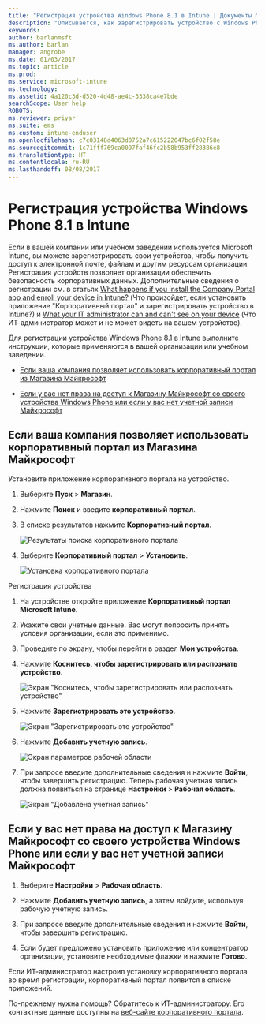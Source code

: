 ```yaml
---
title: "Регистрация устройства Windows Phone 8.1 в Intune | Документы Майкрософт"
description: "Описывается, как зарегистрировать устройство с Windows Phone 8.1 в Intune."
keywords: 
author: barlanmsft
ms.author: barlan
manager: angrobe
ms.date: 01/03/2017
ms.topic: article
ms.prod: 
ms.service: microsoft-intune
ms.technology: 
ms.assetid: 4a120c3d-d520-4d48-ae4c-3338ca4e7bde
searchScope: User help
ROBOTS: 
ms.reviewer: priyar
ms.suite: ems
ms.custom: intune-enduser
ms.openlocfilehash: c7c03148d4063d0752a7c615222047bc6f02f58e
ms.sourcegitcommit: 1c71fff769ca0097faf46fc2b58b953ff28386e8
ms.translationtype: HT
ms.contentlocale: ru-RU
ms.lasthandoff: 08/08/2017
---
```

# <a name="enroll-your-windows-phone-81-device-in-intune"></a>Регистрация устройства Windows Phone 8.1 в Intune

Если в вашей компании или учебном заведении используется Microsoft Intune, вы можете зарегистрировать свои устройства, чтобы получить доступ к электронной почте, файлам и другим ресурсам организации. Регистрация устройств позволяет организации обеспечить безопасность корпоративных данных. Дополнительные сведения о регистрации см. в статьях [What happens if you install the Company Portal app and enroll your device in Intune?](what-happens-if-you-install-the-company-portal-app-and-enroll-your-device-in-intune-windows.md) (Что произойдет, если установить приложение "Корпоративный портал" и зарегистрировать устройство в Intune?) и [What your IT administrator can and can't see on your device](what-info-can-your-company-see-when-you-enroll-your-device-in-intune.md) (Что ИТ-администратор может и не может видеть на вашем устройстве).


Для регистрации устройства Windows Phone 8.1 в Intune выполните инструкции, которые применяются в вашей организации или учебном заведении.

-   [Если ваша компания позволяет использовать корпоративный портал из Магазина Майкрософт](#if-your-company-lets-you-use-the-company-portal-from-the-windows-store)

-   [Если у вас нет права на доступ к Магазину Майкрософт со своего устройства Windows Phone или если у вас нет учетной записи Майкрософт](#if-you-are-not-allowed-to-access-the-windows-store-from-your-windows-phone-or-if-you-do-not-have-a-microsoft-account)

## <a name="if-your-company-lets-you-use-the-company-portal-from-the-microsoft-store"></a>Если ваша компания позволяет использовать корпоративный портал из Магазина Майкрософт
Установите приложение корпоративного портала на устройство.

1.  Выберите **Пуск** &gt; **Магазин**.

2.  Нажмите **Поиск** и введите **корпоративный портал**.

3.  В списке результатов нажмите **Корпоративный портал**.

    ![Результаты поиска корпоративного портала](./media/WP81-1-CP-search-store-v2.png)

4.  Выберите **Корпоративный портал** &gt; **Установить**.

    ![Установка корпоративного портала](./media/WP81-2-CP-install-v2.png)

Регистрация устройства

1.  На устройстве откройте приложение **Корпоративный портал Microsoft Intune**.

2.  Укажите свои учетные данные. Вас могут попросить принять условия организации, если это применимо.

3.  Проведите по экрану, чтобы перейти в раздел **Мои устройства**.

4.  Нажмите **Коснитесь, чтобы зарегистрировать или распознать устройство**.

    ![Экран "Коснитесь, чтобы зарегистрировать или распознать устройство"](./media/WP81-enroll-1-swipe-my-devices.png)

5.  Нажмите **Зарегистрировать это устройство**.

    ![Экран "Зарегистрировать это устройство"](./media/WP81-enroll-2-enroll-this-device.png)

6.  Нажмите **Добавить учетную запись**.

    ![Экран параметров рабочей области](./media/WP81-enroll-3-workplace-add-acct.png)

7.  При запросе введите дополнительные сведения и нажмите **Войти**, чтобы завершить регистрацию. Теперь рабочая учетная запись должна появиться на странице **Настройки** &gt; **Рабочая область**.

    ![Экран "Добавлена учетная запись"](./media/WP81-enroll-4-account-added.png)

## <a name="if-you-are-not-allowed-to-access-the-microsoft-store-from-your-windows-phone-or-if-you-do-not-have-a-microsoft-account"></a>Если у вас нет права на доступ к Магазину Майкрософт со своего устройства Windows Phone или если у вас нет учетной записи Майкрософт

1.  Выберите **Настройки** &gt; **Рабочая область**.

2.  Нажмите **Добавить учетную запись**, а затем войдите, используя рабочую учетную запись.

3.  При запросе введите дополнительные сведения и нажмите **Войти**, чтобы завершить регистрацию.

4.  Если будет предложено установить приложение или концентратор организации, установите необходимые флажки и нажмите **Готово**.

Если ИТ-администратор настроил установку корпоративного портала во время регистрации, корпоративный портал появится в списке приложений.

По-прежнему нужна помощь? Обратитесь к ИТ-администратору. Его контактные данные доступны на [веб-сайте корпоративного портала](http://portal.manage.microsoft.com).
